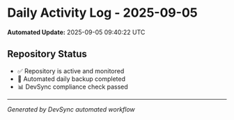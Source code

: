 # Daily Activity Log - 2025-09-05

**Automated Update:** 2025-09-05 09:40:22 UTC

## Repository Status
- ✅ Repository is active and monitored
- 🔄 Automated daily backup completed
- 📊 DevSync compliance check passed

---
*Generated by DevSync automated workflow*
